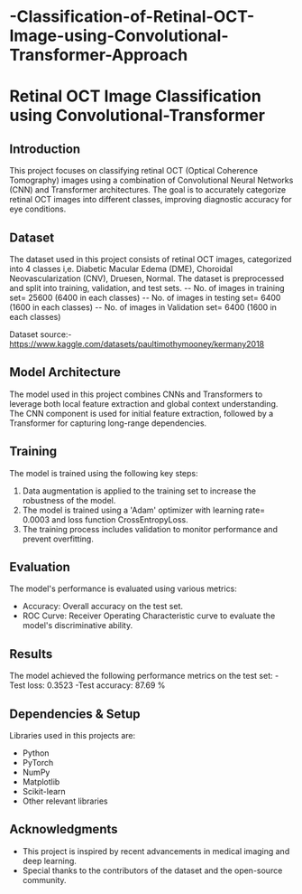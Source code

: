 # -Classification-of-Retinal-OCT-Image-using-Convolutional-Transformer-Approach


# Retinal OCT Image Classification using Convolutional-Transformer

## Introduction
This project focuses on classifying retinal OCT (Optical Coherence Tomography) images using a combination of Convolutional Neural Networks (CNN) and Transformer architectures. The goal is to accurately categorize retinal OCT images into different classes, improving diagnostic accuracy for eye conditions.

## Dataset
The dataset used in this project consists of retinal OCT images, categorized into 4 classes i,e. Diabetic Macular Edema (DME), Choroidal Neovascularization (CNV), Druesen, Normal. The dataset is preprocessed and split into training, validation, and test sets.
-- No. of images in training set= 25600 (6400 in each classes)
-- No. of images in testing set= 6400  (1600 in each classes)
-- No. of images in Validation set= 6400  (1600 in each classes)

Dataset source:- https://www.kaggle.com/datasets/paultimothymooney/kermany2018

## Model Architecture
The model used in this project combines CNNs and Transformers to leverage both local feature extraction and global context understanding. The CNN component is used for initial feature extraction, followed by a Transformer for capturing long-range dependencies.

## Training
The model is trained using the following key steps:
1. Data augmentation is applied to the training set to increase the robustness of the model.
2. The model is trained using a 'Adam' optimizer with learning rate= 0.0003 and loss function CrossEntropyLoss.
3. The training process includes validation to monitor performance and prevent overfitting.

## Evaluation
The model's performance is evaluated using various metrics:
- Accuracy: Overall accuracy on the test set.
- ROC Curve: Receiver Operating Characteristic curve to evaluate the model's discriminative ability.

## Results
The model achieved the following performance metrics on the test set:
-Test loss: 0.3523
-Test accuracy: 87.69 %

## Dependencies & Setup
Libraries used in this projects are:
- Python 
- PyTorch 
- NumPy
- Matplotlib
- Scikit-learn
- Other relevant libraries





## Acknowledgments
- This project is inspired by recent advancements in medical imaging and deep learning.
- Special thanks to the contributors of the dataset and the open-source community.


